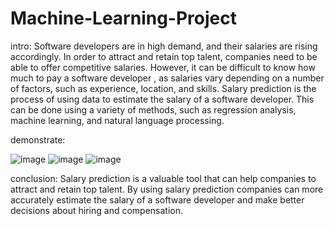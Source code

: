 # Machine-Learning-Project
intro:
Software developers are in high demand, and their salaries are rising accordingly. In order to attract and retain top talent,
companies need to be able to offer competitive salaries. However, it can be difficult to know how much to pay a software developer
, as salaries vary depending on a number of factors, such as experience, location, and skills.
Salary prediction is the process of using data to estimate the salary of a software developer.
This can be done using a variety of methods, such as regression analysis, machine learning, and natural language processing.

demonstrate:

![image](https://github.com/Maesak/Machine-Learning-Project/assets/113978278/fd31e9e7-7f71-4503-9522-83a46767f0dd)
![image](https://github.com/Maesak/Machine-Learning-Project/assets/113978278/e1fb27e8-4c27-41ed-9634-cfd16b172796)
![image](https://github.com/Maesak/Machine-Learning-Project/assets/113978278/0fb7de3b-da14-4c9c-adcb-55dafaa759c5)


conclusion:
Salary prediction is a valuable tool that can help companies to attract and retain top talent.
By using salary prediction companies can more accurately estimate the salary of a software developer and 
make better decisions about hiring and compensation.
